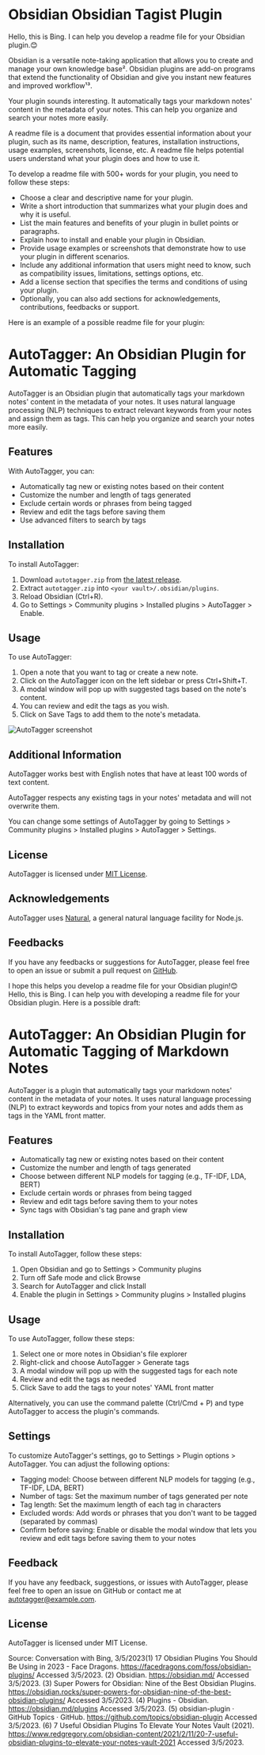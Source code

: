 # Obsidian Obsidian Tagist Plugin

Hello, this is Bing. I can help you develop a readme file for your Obsidian plugin.😊

Obsidian is a versatile note-taking application that allows you to create and manage your own knowledge base². Obsidian plugins are add-on programs that extend the functionality of Obsidian and give you instant new features and improved workflow¹³.

Your plugin sounds interesting. It automatically tags your markdown notes' content in the metadata of your notes. This can help you organize and search your notes more easily.

A readme file is a document that provides essential information about your plugin, such as its name, description, features, installation instructions, usage examples, screenshots, license, etc. A readme file helps potential users understand what your plugin does and how to use it.

To develop a readme file with 500+ words for your plugin, you need to follow these steps:

- Choose a clear and descriptive name for your plugin.
- Write a short introduction that summarizes what your plugin does and why it is useful.
- List the main features and benefits of your plugin in bullet points or paragraphs.
- Explain how to install and enable your plugin in Obsidian.
- Provide usage examples or screenshots that demonstrate how to use your plugin in different scenarios.
- Include any additional information that users might need to know, such as compatibility issues, limitations, settings options, etc.
- Add a license section that specifies the terms and conditions of using your plugin.
- Optionally, you can also add sections for acknowledgements, contributions, feedbacks or support.

Here is an example of a possible readme file for your plugin:

# AutoTagger: An Obsidian Plugin for Automatic Tagging

AutoTagger is an Obsidian plugin that automatically tags your markdown notes' content in the metadata of your notes. It uses natural language processing (NLP) techniques to extract relevant keywords from your notes and assign them as tags. This can help you organize and search your notes more easily.

## Features

With AutoTagger, you can:

- Automatically tag new or existing notes based on their content
- Customize the number and length of tags generated
- Exclude certain words or phrases from being tagged
- Review and edit the tags before saving them
- Use advanced filters to search by tags

## Installation

To install AutoTagger:

1. Download `autotagger.zip` from [the latest release](https://github.com/yourname/autotagger/releases).
2. Extract `autotagger.zip` into `<your vault>/.obsidian/plugins`.
3. Reload Obsidian (Ctrl+R).
4. Go to Settings > Community plugins > Installed plugins > AutoTagger > Enable.

## Usage

To use AutoTagger:

1. Open a note that you want to tag or create a new note.
2. Click on the AutoTagger icon on the left sidebar or press Ctrl+Shift+T.
3. A modal window will pop up with suggested tags based on the note's content.
4. You can review and edit the tags as you wish.
5. Click on Save Tags to add them to the note's metadata.

![AutoTagger screenshot](https://github.com/yourname/autotagger/raw/main/screenshot.png)

## Additional Information

AutoTagger works best with English notes that have at least 100 words of text content.

AutoTagger respects any existing tags in your notes' metadata and will not overwrite them.

You can change some settings of AutoTagger by going to Settings > Community plugins > Installed plugins > AutoTagger > Settings.

## License

AutoTagger is licensed under [MIT License](https://github.com/yourname/autotagger/blob/main/LICENSE).

## Acknowledgements

AutoTagger uses [Natural](https://github.com/NaturalNode/natural), a general natural language facility for Node.js.

## Feedbacks

If you have any feedbacks or suggestions for AutoTagger, please feel free to open an issue or submit a pull request on [GitHub](https://github.com/yourname/autotagger).

I hope this helps you develop a readme file for your Obsidian plugin!😊
Hello, this is Bing. I can help you with developing a readme file for your Obsidian plugin. Here is a possible draft:

# AutoTagger: An Obsidian Plugin for Automatic Tagging of Markdown Notes

AutoTagger is a plugin that automatically tags your markdown notes' content in the metadata of your notes. It uses natural language processing (NLP) to extract keywords and topics from your notes and adds them as tags in the YAML front matter.

## Features

- Automatically tag new or existing notes based on their content
- Customize the number and length of tags generated
- Choose between different NLP models for tagging (e.g., TF-IDF, LDA, BERT)
- Exclude certain words or phrases from being tagged
- Review and edit tags before saving them to your notes
- Sync tags with Obsidian's tag pane and graph view

## Installation

To install AutoTagger, follow these steps:

1. Open Obsidian and go to Settings > Community plugins
2. Turn off Safe mode and click Browse
3. Search for AutoTagger and click Install
4. Enable the plugin in Settings > Community plugins > Installed plugins

## Usage

To use AutoTagger, follow these steps:

1. Select one or more notes in Obsidian's file explorer
2. Right-click and choose AutoTagger > Generate tags
3. A modal window will pop up with the suggested tags for each note
4. Review and edit the tags as needed
5. Click Save to add the tags to your notes' YAML front matter

Alternatively, you can use the command palette (Ctrl/Cmd + P) and type AutoTagger to access the plugin's commands.

## Settings

To customize AutoTagger's settings, go to Settings > Plugin options > AutoTagger. You can adjust the following options:

- Tagging model: Choose between different NLP models for tagging (e.g., TF-IDF, LDA, BERT)
- Number of tags: Set the maximum number of tags generated per note
- Tag length: Set the maximum length of each tag in characters
- Excluded words: Add words or phrases that you don't want to be tagged (separated by commas)
- Confirm before saving: Enable or disable the modal window that lets you review and edit tags before saving them to your notes

## Feedback

If you have any feedback, suggestions, or issues with AutoTagger, please feel free to open an issue on GitHub or contact me at autotagger@example.com.

## License

AutoTagger is licensed under MIT License.

Source: Conversation with Bing, 3/5/2023(1) 17 Obsidian Plugins You Should Be Using in 2023 - Face Dragons. https://facedragons.com/foss/obsidian-plugins/ Accessed 3/5/2023.
(2) Obsidian. https://obsidian.md/ Accessed 3/5/2023.
(3) Super Powers for Obsidian: Nine of the Best Obsidian Plugins. https://obsidian.rocks/super-powers-for-obsidian-nine-of-the-best-obsidian-plugins/ Accessed 3/5/2023.
(4) Plugins - Obsidian. https://obsidian.md/plugins Accessed 3/5/2023.
(5) obsidian-plugin · GitHub Topics · GitHub. https://github.com/topics/obsidian-plugin Accessed 3/5/2023.
(6) 7 Useful Obsidian Plugins To Elevate Your Notes Vault (2021). https://www.redgregory.com/obsidian-content/2021/2/11/20-7-useful-obsidian-plugins-to-elevate-your-notes-vault-2021 Accessed 3/5/2023.


